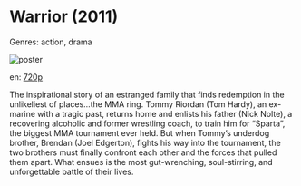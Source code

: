 # Warrior (2011)

Genres: action, drama

![poster](http://image.tmdb.org/t/p/w500/qzeShckQ34eJJFQ24dTx9QI8kcS.jpg)

en:
  [720p](magnet:?xt=urn:btih:E60017ED9FE3B40DBF149CF28B8DEF1BCC106D42&tr=udp://glotorrents.pw:6969/announce&tr=udp://tracker.opentrackr.org:1337/announce&tr=udp://torrent.gresille.org:80/announce&tr=udp://tracker.openbittorrent.com:80&tr=udp://tracker.coppersurfer.tk:6969&tr=udp://tracker.leechers-paradise.org:6969&tr=udp://p4p.arenabg.ch:1337&tr=udp://tracker.internetwarriors.net:1337)
  


The inspirational story of an estranged family that finds redemption in the unlikeliest of places…the MMA ring. Tommy Riordan (Tom Hardy), an ex-marine with a tragic past, returns home and enlists his father (Nick Nolte), a recovering alcoholic and former wrestling coach, to train him for “Sparta”, the biggest MMA tournament ever held. But when Tommy’s underdog brother, Brendan (Joel Edgerton), fights his way into the tournament, the two brothers must finally confront each other and the forces that pulled them apart. What ensues is the most gut-wrenching, soul-stirring, and unforgettable battle of their lives.